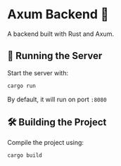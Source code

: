 # Axum Backend 🦀
A backend built with Rust and Axum.

## 🚀 Running the Server
Start the server with:
```bash
cargo run
```
By default, it will run on port `:8080`

## 🛠️ Building the Project
Compile the project using:
```bash
cargo build
```